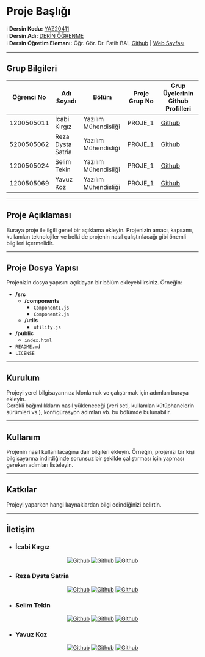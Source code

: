 # Proje Başlığı

:information_source: **Dersin Kodu:** [YAZ20411](https://ebp.klu.edu.tr/Ders/dersDetay/YAZ20411/716026/tr)  
:information_source: **Dersin Adı:** [DERİN ÖĞRENME](https://ebp.klu.edu.tr/Ders/dersDetay/YAZ20411/716026/tr)  
:information_source: **Dersin Öğretim Elemanı:** Öğr. Gör. Dr. Fatih BAL  [Github](https://github.com/balfatih)   |    [Web Sayfası](https://balfatih.github.io/)
   
---

## Grup Bilgileri

| Öğrenci No | Adı Soyadı           | Bölüm          		   | Proje Grup No | Grup Üyelerinin Github Profilleri                 |
|------------|----------------------|--------------------------|---------------|---------------------------------------------------|
| 1200505011  | İcabi Kırgız		| Yazılım Mühendisliği     | PROJE_1       | [Github](https://github.com/balfatih)     |
| 5200505062  | Reza Dysta Satria   | Yazılım Mühendisliği     | PROJE_1       | [Github](https://github.com/balfatih)     |
| 1200505024     | Selim Tekin   | Yazılım Mühendisliği     | PROJE_1       | [Github](https://github.com/balfatih)     |
| 1200505069     | Yavuz Koz   | Yazılım Mühendisliği     | PROJE_1       | [Github](https://github.com/balfatih)     |

---

## Proje Açıklaması

Buraya proje ile ilgili genel bir açıklama ekleyin. Projenizin amacı, kapsamı, kullanılan teknolojiler ve belki de projenin nasıl çalıştırılacağı gibi önemli bilgileri içermelidir.

---

## Proje Dosya Yapısı

Projenizin dosya yapısını açıklayan bir bölüm ekleyebilirsiniz. Örneğin:
- **/src**
  - **/components**
    - `Component1.js`
    - `Component2.js`
  - **/utils**
    - `utility.js`
- **/public**
  - `index.html`
- `README.md`
- `LICENSE`  


---

## Kurulum

Projeyi yerel bilgisayarınıza klonlamak ve çalıştırmak için adımları buraya ekleyin.  
Gerekli bağımlılıkların nasıl yükleneceği (veri seti, kullanılan kütüphanelerin sürümleri vs.), konfigürasyon adımları vb. bu bölümde bulunabilir.

---

## Kullanım

Projenin nasıl kullanılacağına dair bilgileri ekleyin. Örneğin, projenizi bir kişi bilgisayarına indirdiğinde sorunsuz bir şekilde çalıştırması için yapması gereken adımları listeleyin.

---

## Katkılar

Projeyi yaparken hangi kaynaklardan bilgi edindiğinizi belirtin.

---

## İletişim

* ### İcabi Kırgız

<div align=center>
  
[<img  alt="Github" src="https://img.shields.io/badge/GitHub-000000.svg?&style=for-the-badge&logo=Github&logoColor=white"/>](https://github.com/Cahrion) 
[<img  alt="Github" src="https://img.shields.io/badge/Instagram-000000.svg?&style=for-the-badge&logo=Instagram&logoColor=white"/>](https://www.instagram.com/icabi.krgz/)
[<img  alt="Github" src="https://img.shields.io/badge/LinkedIn-000000.svg?&style=for-the-badge&logo=linkedIn&logoColor=white"/>](https://www.linkedin.com/search/results/all/?fetchDeterministicClustersOnly=true&heroEntityKey=urn%3Ali%3Afsd_profile%3AACoAADRkB_YBsnznQAqOVILPQsDeWDYp7mARlK0&keywords=i%CC%87cabi%20k%C4%B1rg%C4%B1z&origin=RICH_QUERY_SUGGESTION&position=0&searchId=72d49290-eb9b-4dea-a4e6-313158b450f3&sid=4Zp&spellCorrectionEnabled=false)


</div>

* ### Reza Dysta Satria

<div align=center>
  
[<img  alt="Github" src="https://img.shields.io/badge/GitHub-000000.svg?&style=for-the-badge&logo=Github&logoColor=white"/>](https://github.com/dystaSatria) 
[<img  alt="Github" src="https://img.shields.io/badge/Instagram-000000.svg?&style=for-the-badge&logo=Instagram&logoColor=white"/>](https://www.instagram.com/dyzzta/)
[<img  alt="Github" src="https://img.shields.io/badge/LinkedIn-000000.svg?&style=for-the-badge&logo=linkedIn&logoColor=white"/>](https://www.linkedin.com/in/reza-dysta-satria-9b0a431b2/)

</div>

* ### Selim Tekin

<div align=center>
  
[<img  alt="Github" src="https://img.shields.io/badge/GitHub-000000.svg?&style=for-the-badge&logo=Github&logoColor=white"/>](https://github.com/dystaSatria) 
[<img  alt="Github" src="https://img.shields.io/badge/Instagram-000000.svg?&style=for-the-badge&logo=Instagram&logoColor=white"/>](https://www.instagram.com/dyzzta/)
[<img  alt="Github" src="https://img.shields.io/badge/LinkedIn-000000.svg?&style=for-the-badge&logo=linkedIn&logoColor=white"/>](https://www.linkedin.com/in/reza-dysta-satria-9b0a431b2/)

</div>

* ### Yavuz Koz

<div align=center>
  
[<img  alt="Github" src="https://img.shields.io/badge/GitHub-000000.svg?&style=for-the-badge&logo=Github&logoColor=white"/>](https://github.com/dystaSatria) 
[<img  alt="Github" src="https://img.shields.io/badge/Instagram-000000.svg?&style=for-the-badge&logo=Instagram&logoColor=white"/>](https://www.instagram.com/dyzzta/)
[<img  alt="Github" src="https://img.shields.io/badge/LinkedIn-000000.svg?&style=for-the-badge&logo=linkedIn&logoColor=white"/>](https://www.linkedin.com/in/reza-dysta-satria-9b0a431b2/)

</div>

